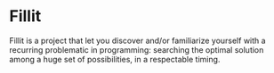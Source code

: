 # Fillit
Fillit is a project that let you discover and/or familiarize yourself with a recurring problematic in programming: searching the optimal solution among a huge set of possibilities, in a respectable timing.
